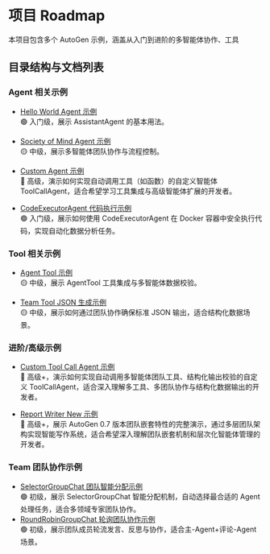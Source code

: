 # 项目 Roadmap

本项目包含多个 AutoGen 示例，涵盖从入门到进阶的多智能体协作、工具

## 目录结构与文档列表

### Agent 相关示例
- [Hello World Agent 示例](./examples/agent/hello_world/README.md)  
    🟢 入门级，展示 AssistantAgent 的基本用法。

- [Society of Mind Agent 示例](./examples/agent/society_of_mind_agent/README.md)  
    🟡 中级，展示多智能体团队协作与流程控制。

- [Custom Agent 示例](./examples/agent/custom_agent/README.md)  
    🔴 高级，演示如何实现自动调用工具（如函数）的自定义智能体 ToolCallAgent，适合希望学习工具集成与高级智能体扩展的开发者。

- [CodeExecutorAgent 代码执行示例](./examples/agent/code_executor_agent/README.md)  
    🟢 入门级，展示如何使用 CodeExecutorAgent 在 Docker 容器中安全执行代码，实现自动化数据分析任务。

### Tool 相关示例
- [Agent Tool 示例](./examples/tool/agent_tool/README.md)  
    🟡 中级，展示 AgentTool 工具集成与多智能体数据校验。

- [Team Tool JSON 生成示例](./examples/tool/insure_json_team_tool/README.md)  
    🟡 中级，展示如何通过团队协作确保标准 JSON 输出，适合结构化数据场景。

### 进阶/高级示例
- [Custom Tool Call Agent 示例](./examples/advance/custom_tool_call_agent/README.md)  
    🔴 高级+，演示如何实现自动调用多智能体团队工具、结构化输出校验的自定义 ToolCallAgent，适合深入理解多工具、多团队协作与结构化数据输出的开发者。

- [Report Writer New 示例](./examples/advance/report_writer_new/README.md)  
    🔴 高级+，展示 AutoGen 0.7 版本团队嵌套特性的完整演示，通过多层团队架构实现智能写作系统，适合希望深入理解团队嵌套机制和层次化智能体管理的开发者。

### Team 团队协作示例
- [SelectorGroupChat 团队智能分配示例](./examples/team/SelectorGroupChat/README.md)  
    🟢 初级，展示 SelectorGroupChat 智能分配机制，自动选择最合适的 Agent 处理任务，适合多领域专家团队协作。
- [RoundRobinGroupChat 轮询团队协作示例](./examples/team/RoundRobinGroupChat/README.md)  
    🟢 初级，展示团队成员轮流发言、反思与协作，适合主-Agent+评论-Agent 场景。

